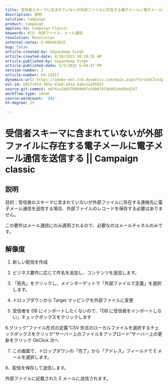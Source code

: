 ```yaml
---
title: 受信者スキーマに含まれていないが外部ファイルに存在する電子メールに電子メール通信を送信する || Campaign classic
description: 説明
solution: Campaign
product: Campaign
applies-to: Campaign Classic
keywords: KCS、外部ファイル、メール通信
resolution: Resolution
internal-notes: E-000163615
bug: false
article-created-by: Gagandeep Singh
article-created-date: 4/28/2022 10:20:35 AM
article-published-by: Gagandeep Singh
article-published-date: 5/5/2022 6:44:47 PM
version-number: 2
article-number: KA-15917
dynamics-url: https://adobe-ent.crm.dynamics.com/main.aspx?forceUCI=1&pagetype=entityrecord&etn=knowledgearticle&id=f3a22ad1-dcc6-ec11-a7b6-0022480a1004
exl-id: b857c014-383a-43a4-a41a-5abc1a38585f
source-git-commit: e8f4ca2dd578944d4fe399074fab461de88ad247
workflow-type: tm+mt
source-wordcount: '191'
ht-degree: 1%

---
```


# 受信者スキーマに含まれていないが外部ファイルに存在する電子メールに電子メール通信を送信する || Campaign classic

## 説明


目的：受信者のスキーマに含まれていないが外部ファイルに存在する連絡先に電子メール通信を送信する場合、外部ファイルのレコードを保存する必要はありません。

この要件はメール通信にのみ適用されるので、必要なのはメールチャネルのみです。


## 解像度


1. 新しい配信を作成

2. ビジネス要件に応じて件名を追加し、コンテンツを追加します。

3. 「宛先」をクリックし、メインターゲットで「外部ファイルで定義」を選択します。

4. ドロップダウンから Target マッピングを外部ファイルに変更

5. 受信者を DB にインポートしたくないので、「DB に受信者をインポートしない」チェックボックスをクリックします

6.クリック&quot;ファイル形式の定義&quot;CSV 形式のローカルファイルを選択するチェックボックスをクリック&quot;サーバー上のファイルをアップロード&quot;サーバー上の更新をクリック OkClick 次へ

7. この画面で、ドロップダウンの「完了」から「アドレス」フィールドで E メールを選択します。

8、配信を保存して送信します。

外部ファイルに記載された E メールに送信されます。
